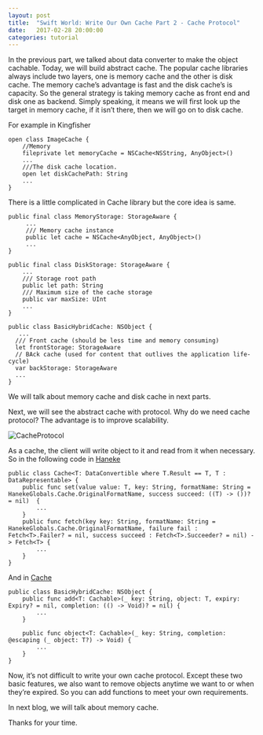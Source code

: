 ```yaml
---
layout: post
title:  "Swift World: Write Our Own Cache Part 2 - Cache Protocol"
date:   2017-02-28 20:00:00
categories: tutorial
---
```


In the previous part, we talked about data converter to make the object cachable. Today, we will build abstract cache. The popular cache libraries always include two layers, one is memory cache and the other is disk cache. The memory cache’s advantage is fast and the disk cache’s is capacity. So the general strategy is taking memory cache as front end and disk one as backend. Simply speaking, it means we will first look up the target in memory cache, if it isn’t there, then we will go on to disk cache.  

For example in Kingfisher

```
open class ImageCache {
    //Memory
    fileprivate let memoryCache = NSCache<NSString, AnyObject>()
    ...
    ///The disk cache location.
    open let diskCachePath: String
    ...
}
```

There is a little complicated in Cache library but the core idea is same.

```
public final class MemoryStorage: StorageAware {
     ...
     /// Memory cache instance
     public let cache = NSCache<AnyObject, AnyObject>()
     ...
}
```

```
public final class DiskStorage: StorageAware {
    ...
    /// Storage root path
    public let path: String
    /// Maximum size of the cache storage
    public var maxSize: UInt
    ...
}
```

```
public class BasicHybridCache: NSObject {
   ...
  /// Front cache (should be less time and memory consuming)
  let frontStorage: StorageAware
  // BAck cache (used for content that outlives the application life-cycle)
  var backStorage: StorageAware
  ...
}
```

We will talk about memory cache and disk cache in next parts.

Next, we will see the abstract cache with protocol.  Why do we need cache protocol? The advantage is to improve scalability.

![CacheProtocol](http://pengguo.xyz/resources/cacheprotocol.png)

As a cache, the client will write object to it and read from it when necessary. So in the following code in [Haneke](https://github.com/Haneke/HanekeSwift)

```
public class Cache<T: DataConvertible where T.Result == T, T : DataRepresentable> {
    public func set(value value: T, key: String, formatName: String = HanekeGlobals.Cache.OriginalFormatName, success succeed: ((T) -> ())? = nil)  {
        ...
    }
    public func fetch(key key: String, formatName: String = HanekeGlobals.Cache.OriginalFormatName, failure fail : Fetch<T>.Failer? = nil, success succeed : Fetch<T>.Succeeder? = nil) -> Fetch<T> {
        ...
    }
}
```

And in [Cache](https://github.com/hyperoslo/Cache)

```
public class BasicHybridCache: NSObject {
    public func add<T: Cachable>(_ key: String, object: T, expiry: Expiry? = nil, completion: (() -> Void)? = nil) {
        ...
    }

    public func object<T: Cachable>(_ key: String, completion: @escaping (_ object: T?) -> Void) {
        ...    
    }
}
```

Now, it’s not difficult to write your own cache protocol. Except these two basic features, we also want to remove objects anytime we want to or when they’re expired. So you can add functions to meet your own requirements.

In next blog, we will talk about memory cache.

Thanks for your time.
